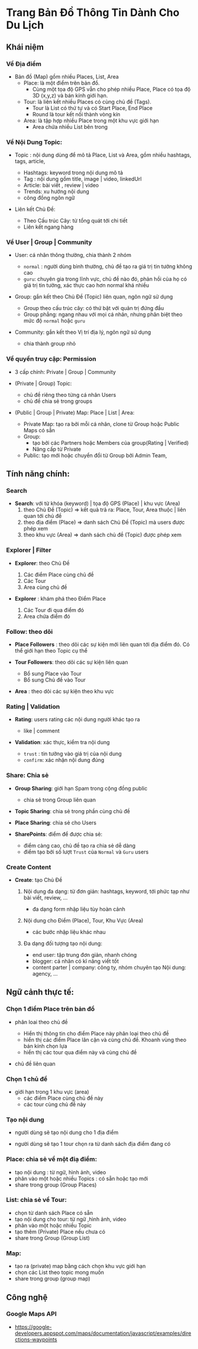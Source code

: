 # Trang Bản Đồ Thông Tin Dành Cho Du Lịch

## Khái niệm

### Về Địa điểm 
- Bản đồ (Map) gồm nhiều   Places, List, Area
    - Place: là một điểm trên bản đồ. 
        - Cùng một tọa độ GPS vẫn cho phép nhiều Place, Place có tọa độ 3D (x,y,z) và bán kính giới hạn. 
    - Tour: là liên kết nhiều Places có cùng chủ đề (Tags). 
        - Tour là List có thứ tự và có Start Place, End Place
        - Round là tour kết nối thành vòng kín 
    - Area: là tập hợp nhiều Place trong một khu vực giới hạn 
        - Area chứa nhiều List bên trong

### Về Nội Dung Topic:
- Topic : nội dung dùng để mô tả Place, List và Area, gồm nhiều hashtags, tags, article, 
    - Hashtags: keyword trong nội dung mô tả
    - Tag : nội dung gồm title, image | video, linkedUrl
    - Article: bài viết , review | video
    - Trends: xu hướng nội dung 
    - công đồng ngôn ngữ
    
- Liên kết Chủ Đề:
    - Theo Cấu trúc Cây: từ tổng quát tới chi tiết
    - Liên kết ngang hàng

### Về User | Group | Community
- User: cá nhân thông thường, chia thành 2 nhóm
    - `normal` : người dùng bình thường, chủ đề tạo ra giá trị tin tưởng không cao
    - `guru`: chuyên gia trong lĩnh vực, chủ đề nào đó, phản hồi của họ có giá trị tin tưởng, xác thực cao hơn normal khá nhiều

- Group: gắn kết theo Chủ Đề (Topic) liên quan, ngôn ngữ sử dụng
    - Group theo cấu trúc cây: có thứ bật với quản trị đứng đầu
    - Group phẳng: ngang nhau với mọi cá nhân, nhưng phân biệt theo mức độ `normal` hoặc `guru`

- Community: gắn kết theo Vị trí địa lý, ngôn ngữ sử dụng
    - chia thành group nhỏ

### Về quyền truy cập: Permission
- 3 cấp chính: Private | Group | Community 

- (Private | Group)  Topic: 
    - chủ đề riêng theo từng cá nhân Users
    - chủ đề chia sẻ trong groups 
- (Public | Group | Private) Map: Place | List | Area: 
    - Private Map: tạo ra bởi mỗi cá nhân, clone từ Group hoặc Public Maps có sẵn
    - Group: 
        - tạo bởi các Partners hoặc Members của group(Rating | Verified)
        - Nâng cấp từ Private
    - Public: tạo mới hoặc chuyển đổi từ Group bởi Admin Team,

## Tính năng chính:
### Search
- **Search**: với từ khóa (keyword) | tọa độ GPS (Place) | khu vực  (Area)
    1. theo Chủ Đề (Topic)  => kết quả trả ra: Place, Tour, Area thuộc | liên quan tới chủ đề
    1. theo địa điểm (Place) => danh sách Chủ Đề (Topic) mà users được phép xem
    1. theo khu vực (Area) => danh sách chủ đề (Topic) được phép xem

### Explorer | Filter

- **Explorer**: theo Chủ Đề
    1. Các điểm Place cùng chủ đề
    1. Các Tour
    1. Area cùng chủ đề

- **Explorer** : khám phá theo Điểm Place
    1. Các Tour đi qua điểm đó
    1. Area chứa điểm đó

### Follow: theo dõi
- **Place Followers** : theo dõi các sự kiện mới liên quan tới địa điểm đó. 
Có thể giới hạn theo Topic cụ thể

- **Tour Followers**: theo dõi các sự kiện liên quan 
    - Bổ sung Place vào Tour
    - Bổ sung Chủ đề vào Tour

- **Area** : theo dõi các sự kiện theo khu vực

### Rating | Validation

- **Rating**: users rating các nội dung người khác tạo ra
    - like | comment

- **Validation**: xác thực, kiểm tra nội dung     
    - `trust` : tin tưởng vào giá trị của nội dung 
    - `confirm`: xác nhận nội dung đúng

### Share: Chia sẻ
- **Group Sharing**: giới hạn Spam trong cộng đồng public
    - chia sẻ trong Group liên quan

- **Topic Sharing**: chia sẻ trong phần cùng chủ đề

- **Place Sharing**: chia sẻ cho Users     

- **SharePoints**: điểm để được chia sẻ: 
    - điểm càng cao, chủ đề tạo ra chia sẻ dễ dàng
    - điểm tạo bởi số lượt `Trust` của `Normal` và `Guru` users

### Create Content 
- **Create**: tạo Chủ Đề 
    1. Nội dung đa dạng: từ đơn giản: hashtags, keyword, tới phức tạp như bài viết, review, ... 
        - đa dạng form nhập liệu tùy hoàn cảnh 
        
    1. Nội dung cho Điểm (Place), Tour, Khu Vực (Area)   
        - các bước nhập liệu khác nhau
    1. Đa dạng đối tượng tạo nội dung:
        - end user: tập trung đơn giản, nhanh chóng
        - blogger: cá nhân có kĩ năng viết tốt
        - content parter | company: công ty, nhóm chuyên tạo Nội dung: agency, ...


   
    
## Ngữ cảnh thực tế:

### Chọn 1 điểm Place trên bản đồ

- phân loai theo chủ đề
    - Hiển thị thông tin cho điểm Place này phân loại theo chủ đề 
    - hiển thị các điểm Place lân cận và cùng chủ đề. Khoanh vùng theo bán kính chọn lựa
    - hiển thị các tour qua điểm này và cùng chủ đề

- chủ đề liên quan 

### Chọn 1 chủ đề
- giới hạn trong 1 khu vực (area)
    - các điểm Place cùng chủ đề này
    - các tour cùng chủ đề này

### Tạo nội dung
- người dùng sẽ tạo nội dung cho 1 địa điểm 

- người dùng sẽ tạo 1 tour chọn ra từ danh sách địa điểm đang có

 
### Place: chia sẻ về một điạ điểm:
- tạo nội dung : từ ngữ, hình ảnh, video
- phân vào một hoặc nhiều Topics : có sẵn hoặc tạo mới 
- share trong group (Group Places)
### List: chia sẻ về Tour:
- chọn từ danh sách Place có sẵn
- tạo nội dung cho tour: từ ngữ ,hình ảnh, video
- phân vào một hoặc nhiều Topic 
- tạo thêm (Private) Place nếu chưa có
- share trong Group (Group List)

### Map:
- tạo ra (private) map bằng cách chọn khu vực giới hạn
- chọn các List theo topic mong muốn
- share trong group (group map)


## Công nghệ
### Google Maps API 
- https://google-developers.appspot.com/maps/documentation/javascript/examples/directions-waypoints